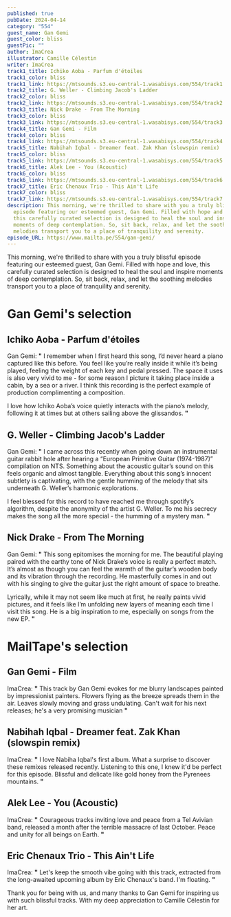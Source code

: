 ```yaml
---
published: true
pubDate: 2024-04-14
category: "554"
guest_name: Gan Gemi
guest_color: bliss
guestPic: ""
author: ImaCrea
illustrator: Camille Célestin
writer: ImaCrea
track1_title: Ichiko Aoba - Parfum d'étoiles
track1_color: bliss
track1_link: https://mtsounds.s3.eu-central-1.wasabisys.com/554/track1.mp3
track2_title: G. Weller - Climbing Jacob's Ladder
track2_color: bliss
track2_link: https://mtsounds.s3.eu-central-1.wasabisys.com/554/track2.mp3
track3_title: Nick Drake - From The Morning
track3_color: bliss
track3_link: https://mtsounds.s3.eu-central-1.wasabisys.com/554/track3.mp3
track4_title: Gan Gemi - Film
track4_color: bliss
track4_link: https://mtsounds.s3.eu-central-1.wasabisys.com/554/track4.mp3
track5_title: Nabihah Iqbal - Dreamer feat. Zak Khan (slowspin remix)
track5_color: bliss
track5_link: https://mtsounds.s3.eu-central-1.wasabisys.com/554/track5.mp3
track6_title: Alek Lee - You (Acoustic)
track6_color: bliss
track6_link: https://mtsounds.s3.eu-central-1.wasabisys.com/554/track6.mp3
track7_title: Eric Chenaux Trio - This Ain't Life
track7_color: bliss
track7_link: https://mtsounds.s3.eu-central-1.wasabisys.com/554/track7.mp3
description: This morning, we're thrilled to share with you a truly blissful
  episode featuring our esteemed guest, Gan Gemi. Filled with hope and love,
  this carefully curated selection is designed to heal the soul and inspire
  moments of deep contemplation. So, sit back, relax, and let the soothing
  melodies transport you to a place of tranquility and serenity.
episode_URL: https://www.mailta.pe/554/gan-gemi/
---
```

This morning, we're thrilled to share with you a truly blissful episode featuring our esteemed guest, Gan Gemi. Filled with hope and love, this carefully curated selection is designed to heal the soul and inspire moments of deep contemplation. So, sit back, relax, and let the soothing melodies transport you to a place of tranquility and serenity.

# Gan Gemi's selection

## Ichiko Aoba - Parfum d'étoiles

Gan Gemi: **"** I remember when I first heard this song, I’d never heard a piano captured like this before. You feel like you’re really inside it while it’s being played, feeling the weight of each key and pedal pressed. The space it uses is also very vivid to me - for some reason I picture it taking place inside a cabin, by a sea or a river. I think this recording is the perfect example of production complimenting a composition.

I love how Ichiko Aoba’s voice quietly interacts with the piano’s melody, following it at times but at others sailing above the glissandos. **"** 

## G. Weller - Climbing Jacob's Ladder

Gan Gemi: **"** I came across this recently when going down an instrumental guitar rabbit hole after hearing a “European Primitive Guitar (1974-1987)” compilation on NTS. Something about the acoustic guitar’s sound on this feels organic and almost tangible. Everything about this song’s innocent subtlety is captivating, with the gentle humming of the melody that sits underneath G. Weller’s harmonic explorations.

I feel blessed for this record to have reached me through spotify’s algorithm, despite the anonymity of the artist G. Weller. To me his secrecy makes the song all the more special - the humming of a mystery man. **"** 

## Nick Drake - From The Morning

Gan Gemi: **"** This song epitomises the morning for me. The beautiful playing paired with the earthy tone of Nick Drake’s voice is really a perfect match. It’s almost as though you can feel the warmth of the guitar’s wooden body and its vibration through the recording. He masterfully comes in and out with his singing to give the guitar just the right amount of space to breathe.

Lyrically, while it may not seem like much at first, he really paints vivid pictures, and it feels like I’m unfolding new layers of meaning each time I visit this song. He is a big inspiration to me, especially on songs from the new EP. **"** 

# MailTape's selection

## Gan Gemi - Film

 ImaCrea: **"** This track by Gan Gemi evokes for me blurry landscapes painted by impressionist painters. Flowers flying as the breeze spreads them in the air. Leaves slowly moving and grass undulating. Can't wait for his next releases; he's a very promising musician **"** 

## Nabihah Iqbal - Dreamer feat. Zak Khan (slowspin remix)

ImaCrea: **"** I love Nabiha Iqbal's first album. What a surprise to discover these remixes released recently. Listening to this one, I knew it'd be perfect for this episode. Blissful and delicate like gold honey from the Pyrenees mountains. **"** 

## Alek Lee - You (Acoustic)

ImaCrea: **"** Courageous tracks inviting love and peace from a Tel Avivian band, released a month after the terrible massacre of last October. Peace and unity for all beings on Earth. **"** 

## Eric Chenaux Trio - This Ain't Life

ImaCrea: **"** Let's keep the smooth vibe going with this track, extracted from the long-awaited upcoming album by Eric Chenaux's band. I'm floating. **"** 

Thank you for being with us, and many thanks to Gan Gemi for inspiring us with such blissful tracks. With my deep appreciation to Camille Célestin for her art.
